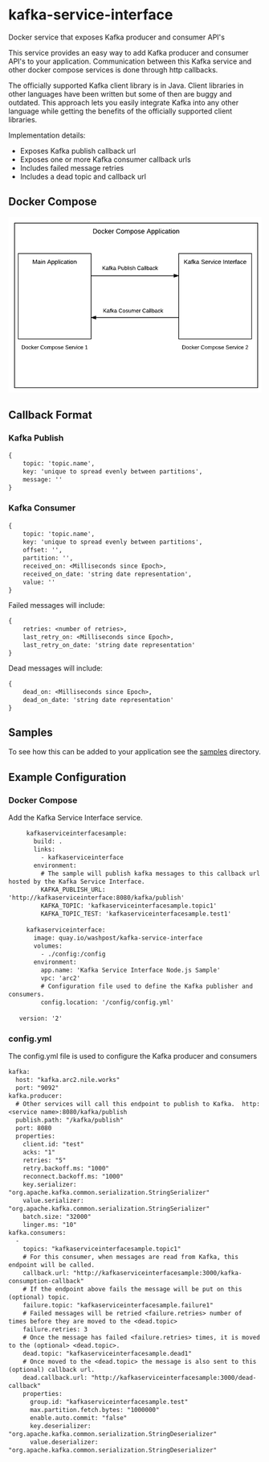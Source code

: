 # kafka-service-interface
Docker service that exposes Kafka producer and consumer API's

This service provides an easy way to add Kafka producer and consumer API's to your application.  Communication between
this Kafka service and other docker compose services is done through http callbacks.

The officially supported Kafka client library is in Java.  Client libraries in other languages have been written but
some of then are buggy and outdated.  This approach lets you easily integrate Kafka into any other language
while getting the benefits of the officially supported client libraries.

Implementation details:
* Exposes Kafka publish callback url
* Exposes one or more Kafka consumer callback urls
* Includes failed message retries
* Includes a dead topic and callback url

## Docker Compose
![diagram.png](diagram.png)

## Callback Format
### Kafka Publish
```
{
    topic: 'topic.name',
    key: 'unique to spread evenly between partitions',
    message: ''
}
```
### Kafka Consumer
```
{
    topic: 'topic.name',
    key: 'unique to spread evenly between partitions',
    offset: '',
    partition: '',
    received_on: <Milliseconds since Epoch>,
    received_on_date: 'string date representation',
    value: ''
}
```
Failed messages will include:
```
{
    retries: <number of retries>,
    last_retry_on: <Milliseconds since Epoch>,
    last_retry_on_date: 'string date representation'
}
```
Dead messages will include:
```
{
    dead_on: <Milliseconds since Epoch>,
    dead_on_date: 'string date representation'
}
```

## Samples

To see how this can be added to your application see the [samples](samples) directory.

## Example Configuration
### Docker Compose
Add the Kafka Service Interface service.
```services:
     kafkaserviceinterfacesample:
       build: .
       links:
         - kafkaserviceinterface
       environment:
         # The sample will publish kafka messages to this callback url hosted by the Kafka Service Interface.
         KAFKA_PUBLISH_URL: 'http://kafkaserviceinterface:8080/kafka/publish'
         KAFKA_TOPIC: 'kafkaserviceinterfacesample.topic1'
         KAFKA_TOPIC_TEST: 'kafkaserviceinterfacesample.test1'

     kafkaserviceinterface:
       image: quay.io/washpost/kafka-service-interface
       volumes:
         - ./config:/config
       environment:
         app.name: 'Kafka Service Interface Node.js Sample'
         vpc: 'arc2'
         # Configuration file used to define the Kafka publisher and consumers.
         config.location: '/config/config.yml'

   version: '2'
```

### config.yml
The config.yml file is used to configure the Kafka producer and consumers
```
kafka:
  host: "kafka.arc2.nile.works"
  port: "9092"
kafka.producer:
  # Other services will call this endpoint to publish to Kafka.  http:<service name>:8080/kafka/publish
  publish.path: "/kafka/publish"
  port: 8080
  properties:
    client.id: "test"
    acks: "1"
    retries: "5"
    retry.backoff.ms: "1000"
    reconnect.backoff.ms: "1000"
    key.serializer: "org.apache.kafka.common.serialization.StringSerializer"
    value.serializer: "org.apache.kafka.common.serialization.StringSerializer"
    batch.size: "32000"
    linger.ms: "10"
kafka.consumers:
  -
    topics: "kafkaserviceinterfacesample.topic1"
    # For this consumer, when messages are read from Kafka, this endpoint will be called.
    callback.url: "http://kafkaserviceinterfacesample:3000/kafka-consumption-callback"
    # If the endpoint above fails the message will be put on this (optional) topic.
    failure.topic: "kafkaserviceinterfacesample.failure1"
    # Failed messages will be retried <failure.retries> number of times before they are moved to the <dead.topic>
    failure.retries: 3
    # Once the message has failed <failure.retries> times, it is moved to the (optional> <dead.topic>.
    dead.topic: "kafkaserviceinterfacesample.dead1"
    # Once moved to the <dead.topic> the message is also sent to this (optional) callback url.
    dead.callback.url: "http://kafkaserviceinterfacesample:3000/dead-callback"
    properties:
      group.id: "kafkaserviceinterfacesample.test"
      max.partition.fetch.bytes: "1000000"
      enable.auto.commit: "false"
      key.deserializer: "org.apache.kafka.common.serialization.StringDeserializer"
      value.deserializer: "org.apache.kafka.common.serialization.StringDeserializer"
```
